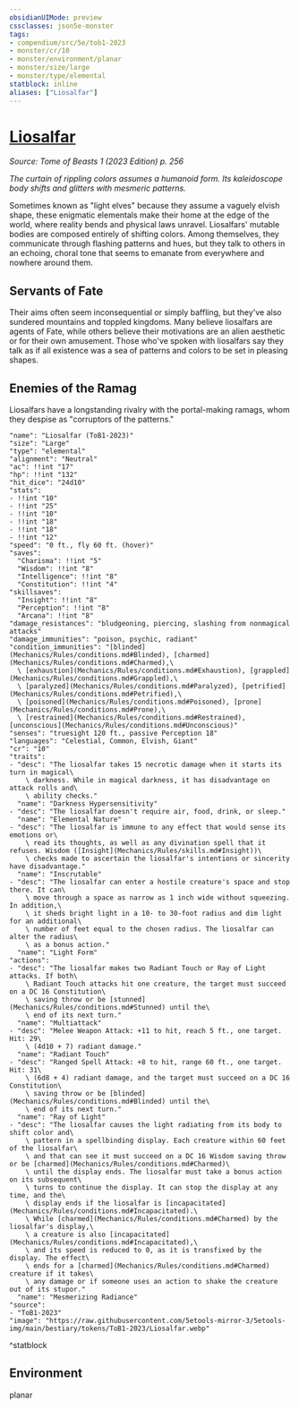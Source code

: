 ```yaml
---
obsidianUIMode: preview
cssclasses: json5e-monster
tags:
- compendium/src/5e/tob1-2023
- monster/cr/10
- monster/environment/planar
- monster/size/large
- monster/type/elemental
statblock: inline
aliases: ["Liosalfar"]
---
```

# [Liosalfar](Mechanics\bestiary\elemental/liosalfar-tob1-2023.md)
*Source: Tome of Beasts 1 (2023 Edition) p. 256*  

*The curtain of rippling colors assumes a humanoid form. Its kaleidoscope body shifts and glitters with mesmeric patterns.*

Sometimes known as "light elves" because they assume a vaguely elvish shape, these enigmatic elementals make their home at the edge of the world, where reality bends and physical laws unravel. Liosalfars' mutable bodies are composed entirely of shifting colors. Among themselves, they communicate through flashing patterns and hues, but they talk to others in an echoing, choral tone that seems to emanate from everywhere and nowhere around them.

## Servants of Fate

Their aims often seem inconsequential or simply baffling, but they've also sundered mountains and toppled kingdoms. Many believe liosalfars are agents of Fate, while others believe their motivations are an alien aesthetic or for their own amusement. Those who've spoken with liosalfars say they talk as if all existence was a sea of patterns and colors to be set in pleasing shapes.

## Enemies of the Ramag

Liosalfars have a longstanding rivalry with the portal-making ramags, whom they despise as "corruptors of the patterns."

```statblock
"name": "Liosalfar (ToB1-2023)"
"size": "Large"
"type": "elemental"
"alignment": "Neutral"
"ac": !!int "17"
"hp": !!int "132"
"hit_dice": "24d10"
"stats":
- !!int "10"
- !!int "25"
- !!int "10"
- !!int "18"
- !!int "18"
- !!int "12"
"speed": "0 ft., fly 60 ft. (hover)"
"saves":
  "Charisma": !!int "5"
  "Wisdom": !!int "8"
  "Intelligence": !!int "8"
  "Constitution": !!int "4"
"skillsaves":
  "Insight": !!int "8"
  "Perception": !!int "8"
  "Arcana": !!int "8"
"damage_resistances": "bludgeoning, piercing, slashing from nonmagical attacks"
"damage_immunities": "poison, psychic, radiant"
"condition_immunities": "[blinded](Mechanics/Rules/conditions.md#Blinded), [charmed](Mechanics/Rules/conditions.md#Charmed),\
  \ [exhaustion](Mechanics/Rules/conditions.md#Exhaustion), [grappled](Mechanics/Rules/conditions.md#Grappled),\
  \ [paralyzed](Mechanics/Rules/conditions.md#Paralyzed), [petrified](Mechanics/Rules/conditions.md#Petrified),\
  \ [poisoned](Mechanics/Rules/conditions.md#Poisoned), [prone](Mechanics/Rules/conditions.md#Prone),\
  \ [restrained](Mechanics/Rules/conditions.md#Restrained), [unconscious](Mechanics/Rules/conditions.md#Unconscious)"
"senses": "truesight 120 ft., passive Perception 18"
"languages": "Celestial, Common, Elvish, Giant"
"cr": "10"
"traits":
- "desc": "The liosalfar takes 15 necrotic damage when it starts its turn in magical\
    \ darkness. While in magical darkness, it has disadvantage on attack rolls and\
    \ ability checks."
  "name": "Darkness Hypersensitivity"
- "desc": "The liosalfar doesn't require air, food, drink, or sleep."
  "name": "Elemental Nature"
- "desc": "The liosalfar is immune to any effect that would sense its emotions or\
    \ read its thoughts, as well as any divination spell that it refuses. Wisdom ([Insight](Mechanics/Rules/skills.md#Insight))\
    \ checks made to ascertain the liosalfar's intentions or sincerity have disadvantage."
  "name": "Inscrutable"
- "desc": "The liosalfar can enter a hostile creature's space and stop there. It can\
    \ move through a space as narrow as 1 inch wide without squeezing. In addition,\
    \ it sheds bright light in a 10- to 30‑foot radius and dim light for an additional\
    \ number of feet equal to the chosen radius. The liosalfar can alter the radius\
    \ as a bonus action."
  "name": "Light Form"
"actions":
- "desc": "The liosalfar makes two Radiant Touch or Ray of Light attacks. If both\
    \ Radiant Touch attacks hit one creature, the target must succeed on a DC 16 Constitution\
    \ saving throw or be [stunned](Mechanics/Rules/conditions.md#Stunned) until the\
    \ end of its next turn."
  "name": "Multiattack"
- "desc": "Melee Weapon Attack: +11 to hit, reach 5 ft., one target. Hit: 29\
    \ (4d10 + 7) radiant damage."
  "name": "Radiant Touch"
- "desc": "Ranged Spell Attack: +8 to hit, range 60 ft., one target. Hit: 31\
    \ (6d8 + 4) radiant damage, and the target must succeed on a DC 16 Constitution\
    \ saving throw or be [blinded](Mechanics/Rules/conditions.md#Blinded) until the\
    \ end of its next turn."
  "name": "Ray of Light"
- "desc": "The liosalfar causes the light radiating from its body to shift color and\
    \ pattern in a spellbinding display. Each creature within 60 feet of the liosalfar\
    \ and that can see it must succeed on a DC 16 Wisdom saving throw or be [charmed](Mechanics/Rules/conditions.md#Charmed)\
    \ until the display ends. The liosalfar must take a bonus action on its subsequent\
    \ turns to continue the display. It can stop the display at any time, and the\
    \ display ends if the liosalfar is [incapacitated](Mechanics/Rules/conditions.md#Incapacitated).\
    \ While [charmed](Mechanics/Rules/conditions.md#Charmed) by the liosalfar's display,\
    \ a creature is also [incapacitated](Mechanics/Rules/conditions.md#Incapacitated),\
    \ and its speed is reduced to 0, as it is transfixed by the display. The effect\
    \ ends for a [charmed](Mechanics/Rules/conditions.md#Charmed) creature if it takes\
    \ any damage or if someone uses an action to shake the creature out of its stupor."
  "name": "Mesmerizing Radiance"
"source":
- "ToB1-2023"
"image": "https://raw.githubusercontent.com/5etools-mirror-3/5etools-img/main/bestiary/tokens/ToB1-2023/Liosalfar.webp"
```
^statblock

## Environment

planar
